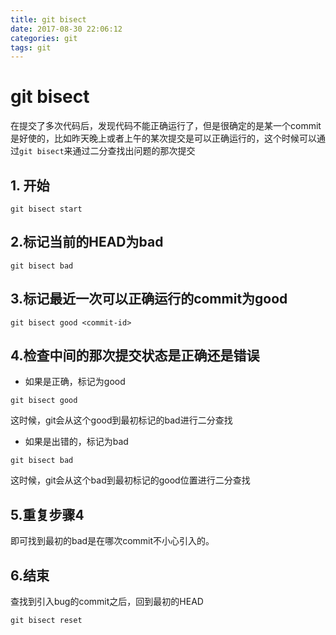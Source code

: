 ```yaml
---
title: git bisect
date: 2017-08-30 22:06:12
categories: git
tags: git
---
```


# git bisect
在提交了多次代码后，发现代码不能正确运行了，但是很确定的是某一个commit是好使的，比如昨天晚上或者上午的某次提交是可以正确运行的，这个时候可以通过`git bisect`来通过二分查找出问题的那次提交

## 1. 开始
```
git bisect start
```
## 2.标记当前的HEAD为bad
```
git bisect bad
```

## 3.标记最近一次可以正确运行的commit为good
```
git bisect good <commit-id> 
```
## 4.检查中间的那次提交状态是正确还是错误
- 如果是正确，标记为good
```
git bisect good
```
这时候，git会从这个good到最初标记的bad进行二分查找

- 如果是出错的，标记为bad
```
git bisect bad
```
这时候，git会从这个bad到最初标记的good位置进行二分查找


## 5.重复步骤4
即可找到最初的bad是在哪次commit不小心引入的。

## 6.结束
查找到引入bug的commit之后，回到最初的HEAD
```
git bisect reset
```








